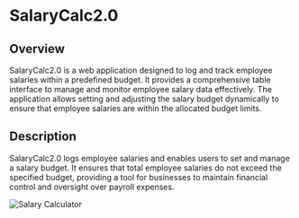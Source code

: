 # SalaryCalc2.0

## Overview

SalaryCalc2.0 is a web application designed to log and track employee salaries within a predefined budget. It provides a comprehensive table interface to manage and monitor employee salary data effectively. The application allows setting and adjusting the salary budget dynamically to ensure that employee salaries are within the allocated budget limits.

## Description

SalaryCalc2.0 logs employee salaries and enables users to set and manage a salary budget. It ensures that total employee salaries do not exceed the specified budget, providing a tool for businesses to maintain financial control and oversight over payroll expenses.

![Salary Calculator](https://github.com/user-attachments/assets/3e48a3d1-b476-4ca3-adf9-9eaeb8fe842b)
